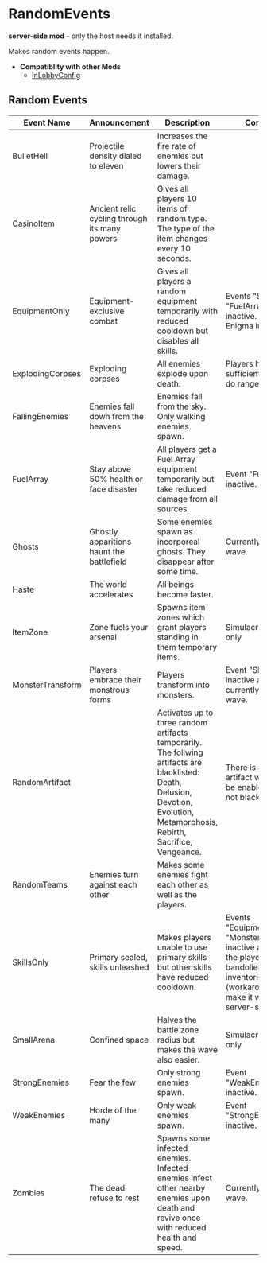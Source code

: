 # RandomEvents

**server-side mod** - only the host needs it installed.

Makes random events happen. 

- **Compatiblity with other Mods**
  - [InLobbyConfig](https://thunderstore.io/package/KingEnderBrine/InLobbyConfig/)

## Random Events

| Event Name | Announcement | Description | Condition |
|------------|--------------|-------------|-----------|
| BulletHell | Projectile density dialed to eleven | Increases the fire rate of enemies but lowers their damage. |  |
| CasinoItem | Ancient relic cycling through its many powers | Gives all players 10 items of random type. The type of the item changes every 10 seconds. |  |
| EquipmentOnly | Equipment-exclusive combat | Gives all players a random equipment temporarily with reduced cooldown but disables all skills. | Events "SkillsOnly", "FuelArray" inactive. Artifact of Enigma inactive. |
| ExplodingCorpses | Exploding corpses | All enemies explode upon death. | Players have sufficient means to do ranged damage. |
| FallingEnemies | Enemies fall down from the heavens | Enemies fall from the sky. Only walking enemies spawn. |  |
| FuelArray | Stay above 50% health or face disaster | All players get a Fuel Array equipment temporarily but take reduced damage from all sources. | Event "FuelArray" inactive. |
| Ghosts | Ghostly apparitions haunt the battlefield | Some enemies spawn as incorporeal ghosts. They disappear after some time. | Currently not a boss wave. |
| Haste | The world accelerates | All beings become faster. |  |
| ItemZone | Zone fuels your arsenal | Spawns item zones which grant players standing in them temporary items. | Simulacrum mode only |
| MonsterTransform | Players embrace their monstrous forms | Players transform into monsters. | Event "SkillsOnly" inactive and currently not a boss wave. |
| RandomArtifact |  | Activates up to three random artifacts temporarily. The follwing artifacts are blacklisted: Death, Delusion, Devotion, Evolution, Metamorphosis, Rebirth, Sacrifice, Vengeance. | There is at least one artifact which can be enabled and is not blacklisted. |
| RandomTeams | Enemies turn against each other | Makes some enemies fight each other as well as the players. |  |
| SkillsOnly | Primary sealed, skills unleashed | Makes players unable to use primary skills but other skills have reduced cooldown. | Events "EquipmentOnly", "MonsterTransform" inactive and none of the players have a bandolier in their inventories (workaround to make it work server-side only). |
| SmallArena | Confined space | Halves the battle zone radius but makes the wave also easier. | Simulacrum mode only |
| StrongEnemies | Fear the few | Only strong enemies spawn. | Event "WeakEnemies" inactive. |
| WeakEnemies | Horde of the many | Only weak enemies spawn. | Event "StrongEnemies" inactive. |
| Zombies | The dead refuse to rest | Spawns some infected enemies. Infected enemies infect other nearby enemies upon death and revive once with reduced health and speed. | Currently not a boss wave. |
